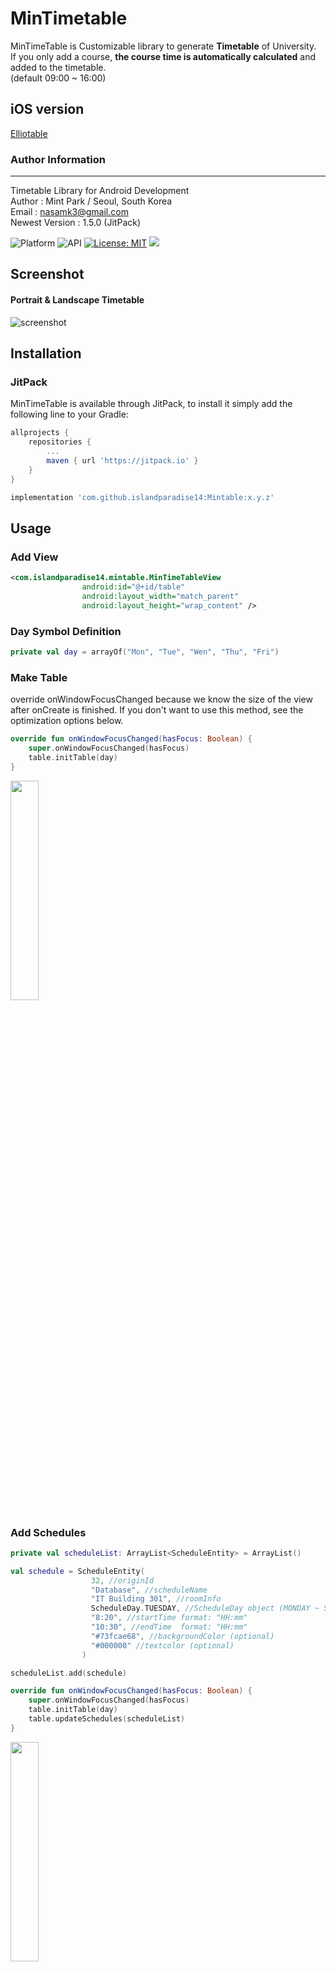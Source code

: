 # MinTimetable
MinTimeTable is Customizable library to generate **Timetable** of University.   
If you only add a course, **the course time is automatically calculated** and added to the timetable.   
(default 09:00 ~ 16:00)

## iOS version
[Elliotable](https://github.com/della-padula/Elliotable)  

### Author Information
----   
Timetable Library for Android Development   
Author : Mint Park / Seoul, South Korea   
Email : nasamk3@gmail.com   
Newest Version : 1.5.0 (JitPack)  
  
![Platform](https://img.shields.io/badge/Platform-Android-orange.svg)
![API](https://img.shields.io/badge/API-19%2B-green.svg)
[![License: MIT](https://img.shields.io/badge/License-MIT-yellow.svg)](https://opensource.org/licenses/MIT)
[![](https://jitpack.io/v/islandparadise14/Mintable.svg)](https://jitpack.io/#islandparadise14/Mintable)

## Screenshot   

#### Portrait & Landscape Timetable   
![screenshot](./screenshot_1.png)   

## Installation
### JitPack
MinTimeTable is available through JitPack, to install it simply add the following line to your Gradle:   
```groovy
allprojects {
    repositories {
        ...
        maven { url 'https://jitpack.io' }
    }
}
```
```groovy
implementation 'com.github.islandparadise14:Mintable:x.y.z'
```

## Usage   
### Add View
```xml
<com.islandparadise14.mintable.MinTimeTableView
                android:id="@+id/table"
                android:layout_width="match_parent"
                android:layout_height="wrap_content" />
```

### Day Symbol Definition   
```kotlin
private val day = arrayOf("Mon", "Tue", "Wen", "Thu", "Fri")  
```
### Make Table
override onWindowFocusChanged because we know the size of the view after onCreate is finished.
If you don't want to use this method, see the optimization options below.
```kotlin
override fun onWindowFocusChanged(hasFocus: Boolean) {
    super.onWindowFocusChanged(hasFocus)
    table.initTable(day)
}
```
<img src="./screenshot_2.png" width="30%">

### Add Schedules
```kotlin
private val scheduleList: ArrayList<ScheduleEntity> = ArrayList()
```
```kotlin
val schedule = ScheduleEntity(
                  32, //originId
                  "Database", //scheduleName
                  "IT Building 301", //roomInfo
                  ScheduleDay.TUESDAY, //ScheduleDay object (MONDAY ~ SUNDAY)
                  "8:20", //startTime format: "HH:mm"
                  "10:30", //endTime  format: "HH:mm"
                  "#73fcae68", //backgroundColor (optional)
                  "#000000" //textcolor (optional)
                )
```
```kotlin
scheduleList.add(schedule)
```
```kotlin
override fun onWindowFocusChanged(hasFocus: Boolean) {
    super.onWindowFocusChanged(hasFocus)
    table.initTable(day)
    table.updateSchedules(scheduleList)
}
```
<img src="./screenshot_3.png" width="30%">

If you want to start on Sunday,
use 'ScheduleDayOption.${weekday}' (SUNDAY ~ SATURDAY)

## Optimization Option
Make the view fullWidth

<img src="./screenshot_4.png" width="30%">

add attribute 'isFullWidth' (default: false)
```xml
<com.islandparadise14.mintable.MinTimeTableView
                android:id="@+id/table"
                android:layout_width="match_parent"
                android:layout_height="wrap_content"
                app:isFullWidth="true" />
```
then you don't need override onWindowFocusChanged

if you want to add padding using optimization option, add attribute 'widthPadding' (default: 0)
```xml
<com.islandparadise14.mintable.MinTimeTableView
                android:id="@+id/table"
                android:layout_width="match_parent"
                android:layout_height="wrap_content"
                app:isFullWidth="true"
                app:widthPadding="20" />
```

## More Options
### Add Listener
ScheduleEntity has onClickListener
```kotlin
schedule.setOnClickListener(View.OnClickListener {
    //do something
})
```
  
#### MinTimeTableView has three kinds of Listener   
When you click on a schedule,   
if you need ScheduleEntity in Listener, you can use OnScheduleClickListener
```kotlin
table.setOnScheduleClickListener(
    object :OnScheduleClickListener {
        override fun scheduleClicked(entity: ScheduleEntity) {
            //do something
        }
    }
)
```  
When you click on a timeCell,   
if you need weekdayInfo and timeInfo, you can use OnTimeCellClickListener
```kotlin
table.setOnTimeCellClickListener(object :OnTimeCellClickListener{
    override fun timeCellClicked(scheduleDay: Int, time: Int) {
        //do something
    }
})
```

When you LongClick on a schedule,
if you need ScheduleEntity in Listener, you can use OnScheduleLongClickListener
```kotlin
table.setOnScheduleLongClickListener(
        object :OnScheduleLongClickListener{
            override fun scheduleLongClicked(entity: ScheduleEntity) {
                //do something
            }
        }
)
```

### Length options
#### Length
baseSetting(topMenuHeight: Int, leftMenuWidth: Int, cellHeight: Int)
```kotlin
table.baseSetting(30, 40, 60) //default (20, 30, 50)
```

#### Rate
ratioCellSetting(topMenuHeight: Int, leftMenuWidth: Int, cellRatio: Float)
```kotlin
table.ratioCellSetting(20, 30, 1.5f)
```

### Border Option
add attribute 'radiusOption' ( none | left | right | round )
```xml
<com.islandparadise14.mintable.MinTimeTableView
                android:id="@+id/table"
                android:layout_width="match_parent"
                android:layout_height="wrap_content"
                app:radiusOption="left" />
```

![screenshot](./screenshot_5.png) 

### Color options
add attribute 'cellColor', 'lineColor', 'menuColor'
```xml
<com.islandparadise14.mintable.MinTimeTableView
                android:id="@+id/table"
                android:layout_width="match_parent"
                android:layout_height="wrap_content"
                app:cellColor="@color/black"
                app:lineColor="@color/colorAccent"
                app:menuColor="@color/colorPrimary" />
```

<img src="./screenshot_6.png" width="30%">

### TwentyFourHourClock option
add attribute 'isTwentyFourHourClock' (default: true)
```xml
<com.islandparadise14.mintable.MinTimeTableView
                android:id="@+id/table"
                android:layout_width="match_parent"
                android:layout_height="wrap_content"
                app:isTwentyFourHourClock="false" />
```

![screenshot](./screenshot_7.png)


### Border Option
<img src="./screenshot_8.png" width="30%">
add attribute 'xEndLine'(blue), 'yEndLine'(red), 'border'(green) 

(default: false)

```xml
<com.islandparadise14.mintable.MinTimeTableView
                android:id="@+id/table"
                android:layout_width="match_parent"
                android:layout_height="wrap_content"
                app:border="true"
                app:xEndLine="true"
                app:yEndLine="true" />
```

### Menu Text Color,Size Option
add attribute 'menuTextSize'(float) 'menuTextColor'(color)
